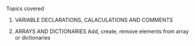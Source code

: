 Topics covered

1. VARIABLE DECLARATIONS, CALACULATIONS AND COMMENTS

2. ARRAYS AND DICTIONARIES
Add, create, remove elements from array or dictionaries





